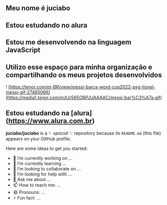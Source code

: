 ## Meu nome é juciabo
## Estou estudando no alura
## Estou me desenvolvendo na linguagem JavaScript
## Utilizo esse espaço para minha organização e compartilhando os meus projetos desenvolvidos
! [https://tenor.com/pt-BR/view/messi-barça-word-cup2022-psg-lionel-messi-gif-27465066] (https://media1.tenor.com/m/tJr565OBPJUAAAAC/messi-bar%C3%A7a.gif)
## Estou estudando na [alura] (https://www.alura.com.br)
**juciabo/juciabo** is a ✨ _special_ ✨ repository because its `README.md` (this file) appears on your GitHub profile.

Here are some ideas to get you started:

- 🔭 I’m currently working on ...
- 🌱 I’m currently learning ...
- 👯 I’m looking to collaborate on ...
- 🤔 I’m looking for help with ...
- 💬 Ask me about ...
- 📫 How to reach me: ...
- 😄 Pronouns: ...
- ⚡ Fun fact: ...

